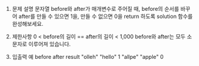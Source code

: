 1. 문제 설명
   문자열 before와 after가 매개변수로 주어질 때, before의 순서를 바꾸어 after를 만들 수 있으면 1을, 만들 수 없으면 0을 return 하도록 solution 함수를 완성해보세요.

2. 제한사항
   0 < before의 길이 == after의 길이 < 1,000
   before와 after는 모두 소문자로 이루어져 있습니다.

3. 입출력 예
   before after result
   "olleh" "hello" 1
   "allpe" "apple" 0
